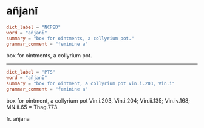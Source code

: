 # añjanī

``` toml
dict_label = "NCPED"
word = "añjanī"
summary = "box for ointments, a collyrium pot."
grammar_comment = "feminine a"
```

box for ointments, a collyrium pot.

--------------------

``` toml
dict_label = "PTS"
word = "añjanī"
summary = "box for ointment, a collyrium pot Vin.i.203, Vin.i"
grammar_comment = "feminine a"
```

box for ointment, a collyrium pot Vin.i.203, Vin.i.204; Vin.ii.135; Vin.iv.168; MN.ii.65 = Thag.773.

fr. añjana

